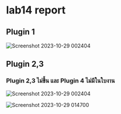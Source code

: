 # lab14 report

## Plugin 1

![Screenshot 2023-10-29 002404](https://github.com/KanyakornPuengmon/PluginPrototype-65030018/assets/144195697/34124a34-ce2a-427f-9363-f6f80d12f5a9)

## Plugin 2,3
### Plugin 2,3 ไม่ขึ้น และ Plugin 4 ไม่มีในใบงาน

![Screenshot 2023-10-29 002404](https://github.com/KanyakornPuengmon/PluginPrototype-65030018/assets/144195697/34124a34-ce2a-427f-9363-f6f80d12f5a9)

![Screenshot 2023-10-29 014700](https://github.com/KanyakornPuengmon/PluginPrototype-65030018/assets/144195697/b84bb1c8-bc6e-44a5-abc4-05492fd2204b)


